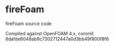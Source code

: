 # fireFoam
fireFoam source code


Compiled against OpenFOAM 4.x, commit 8dafde6048ab9c7302712447a0d3bb49f800f8f6
